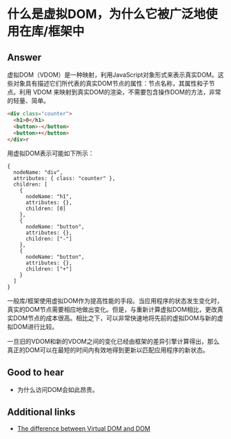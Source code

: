 # 什么是虚拟DOM，为什么它被广泛地使用在库/框架中

## Answer

虚拟DOM（VDOM）是一种映射，利用JavaScript对象形式来表示真实DOM。这些对象具有描述它们所代表的真实DOM节点的属性：节点名称，其属性和子节点。利用 VDOM 来映射到真实DOM的渲染，不需要包含操作DOM的方法，非常的轻量、简单。

```html
<div class="counter">
  <h1>0</h1>
  <button>-</button>
  <button>+</button>
</div>r
```

用虚拟DOM表示可能如下所示：

```es6
{
  nodeName: "div",
  attributes: { class: "counter" },
  children: [
    {
      nodeName: "h1",
      attributes: {},
      children: [0]
    },
    {
      nodeName: "button",
      attributes: {},
      children: ["-"]
    },
    {
      nodeName: "button",
      attributes: {},
      children: ["+"]
    }
  ]
}
```

一般库/框架使用虚拟DOM作为提高性能的手段。当应用程序的状态发生变化时，真实的DOM节点需要相应地做出变化。但是，与重新计算虚拟DOM相比，更改真实DOM节点的成本很高。相比之下，可以非常快速地将先前的虚拟DOM与新的虚拟DOM进行比较。

一旦旧的VDOM和新的VDOM之间的变化已经由框架的差异引擎计算得出，那么真正的DOM可以在最短的时间内有效地得到更新以匹配应用程序的新状态。

## Good to hear

* 为什么访问DOM会如此昂贵。

## Additional links

* [The difference between Virtual DOM and DOM](http://reactkungfu.com/2015/10/the-difference-between-virtual-dom-and-dom/)

<!-- tags: (javascript) -->

<!-- expertise: (2) -->

